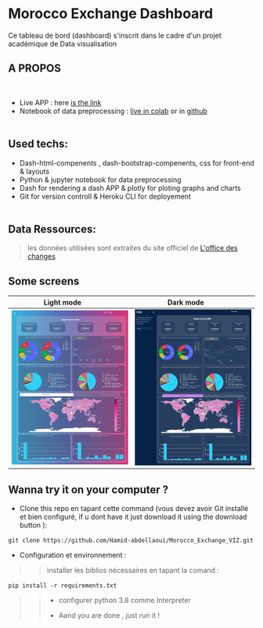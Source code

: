 # Morocco Exchange Dashboard
Ce tableau de bord (dashboard) s'inscrit dans le cadre d'un projet académique de Data visualisation
<br>

## A PROPOS 
<br>

* Live APP : here [is the link](https://morocco-exchange-dash.herokuapp.com/)
* Notebook of data preprocessing : [live in colab](https://colab.research.google.com/drive/1D9tW1ulNPmK90rdm2jBOfPIKudBT-ULW?usp=sharing) or in [github](https://github.com/Hamid-abdellaoui/Morocco_Exchange_VIZ/blob/master/Data/Data_prep.ipynb)
<br><br>
## Used techs:
* Dash-html-compenents , dash-bootstrap-compenents, css  for front-end & layouts
* Python & jupyter notebook for data preprocessing
* Dash for rendering a dash APP & plotly for ploting graphs and charts
* Git for version controll & Heroku CLI for deployement
<br><br>
## Data Ressources:
 > les données utilisées sont extraites du site officiel de [L'office des changes](https://www.oc.gov.ma/) 
 >

## Some screens 
<table>
  <thead>
    <tr>
      <th>Light mode &nbsp; &nbsp; &nbsp; &nbsp;</th>
      <th> Dark mode &nbsp; &nbsp; &nbsp; &nbsp;</th>
    </tr>
  </thead>
  <tr>
    <td><img src="https://github.com/Hamid-abdellaoui/Morocco_Exchange_VIZ/blob/master/assets/screen2.png" alt="1" width = 360px height = auto></td>
    <td><img src="https://github.com/Hamid-abdellaoui/Morocco_Exchange_VIZ/blob/master/assets/screen1.png" alt="2" width = 360px height = auto></td>
   </tr> 
</table>

## Wanna try it on your computer ?


* Clone this repo en tapant cette command (vous devez avoir Git installé et bien configuré, if u dont have it just download it using the download button ):

```
git clone https://github.com/Hamid-abdellaoui/Morocco_Exchange_VIZ.git

```
* Configuration et environnement :
 >> installer les biblios nécessaires en tapant la comand :
 >> 
 ```
pip install -r requirements.txt

```
>> - configurer python  3.8 comme Interpreter
>> 
>> - Aand you are done , just run it  !
